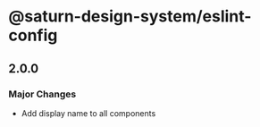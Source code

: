 # @saturn-design-system/eslint-config

## 2.0.0

### Major Changes

- Add display name to all components
